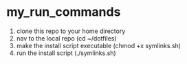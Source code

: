 # my_run_commands

1. clone this repo to your home directory
2. nav to the local repo (cd ~/dotfiles)
3. make the install script executable (chmod +x symlinks.sh)
4. run the install script (./symlinks.sh)
